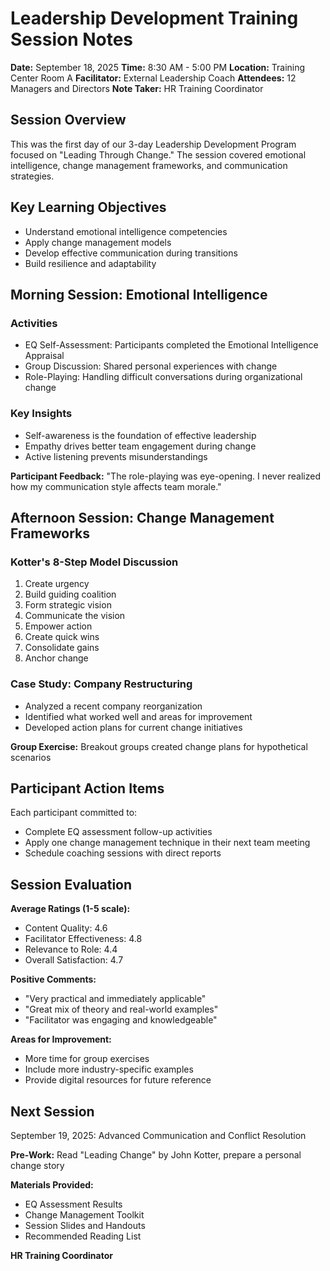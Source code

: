 # Leadership Development Training Session Notes

**Date:** September 18, 2025
**Time:** 8:30 AM - 5:00 PM
**Location:** Training Center Room A
**Facilitator:** External Leadership Coach
**Attendees:** 12 Managers and Directors
**Note Taker:** HR Training Coordinator

## Session Overview
This was the first day of our 3-day Leadership Development Program focused on "Leading Through Change." The session covered emotional intelligence, change management frameworks, and communication strategies.

## Key Learning Objectives
- Understand emotional intelligence competencies
- Apply change management models
- Develop effective communication during transitions
- Build resilience and adaptability

## Morning Session: Emotional Intelligence

### Activities
- EQ Self-Assessment: Participants completed the Emotional Intelligence Appraisal
- Group Discussion: Shared personal experiences with change
- Role-Playing: Handling difficult conversations during organizational change

### Key Insights
- Self-awareness is the foundation of effective leadership
- Empathy drives better team engagement during change
- Active listening prevents misunderstandings

**Participant Feedback:** "The role-playing was eye-opening. I never realized how my communication style affects team morale."

## Afternoon Session: Change Management Frameworks

### Kotter's 8-Step Model Discussion
1. Create urgency
2. Build guiding coalition
3. Form strategic vision
4. Communicate the vision
5. Empower action
6. Create quick wins
7. Consolidate gains
8. Anchor change

### Case Study: Company Restructuring
- Analyzed a recent company reorganization
- Identified what worked well and areas for improvement
- Developed action plans for current change initiatives

**Group Exercise:** Breakout groups created change plans for hypothetical scenarios

## Participant Action Items
Each participant committed to:
- Complete EQ assessment follow-up activities
- Apply one change management technique in their next team meeting
- Schedule coaching sessions with direct reports

## Session Evaluation
**Average Ratings (1-5 scale):**
- Content Quality: 4.6
- Facilitator Effectiveness: 4.8
- Relevance to Role: 4.4
- Overall Satisfaction: 4.7

**Positive Comments:**
- "Very practical and immediately applicable"
- "Great mix of theory and real-world examples"
- "Facilitator was engaging and knowledgeable"

**Areas for Improvement:**
- More time for group exercises
- Include more industry-specific examples
- Provide digital resources for future reference

## Next Session
September 19, 2025: Advanced Communication and Conflict Resolution

**Pre-Work:** Read "Leading Change" by John Kotter, prepare a personal change story

**Materials Provided:**
- EQ Assessment Results
- Change Management Toolkit
- Session Slides and Handouts
- Recommended Reading List

**HR Training Coordinator**
